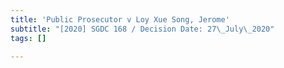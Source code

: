```yaml
---
title: 'Public Prosecutor v Loy Xue Song, Jerome'
subtitle: "[2020] SGDC 168 / Decision Date: 27\_July\_2020"
tags: []

---
```


